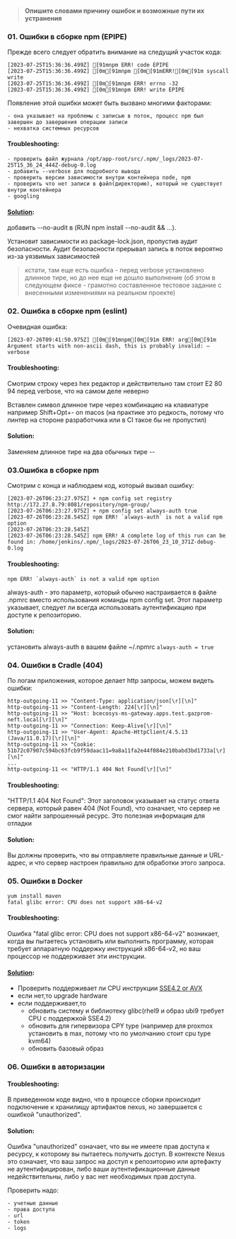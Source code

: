 > #### Опишите словами причину ошибок и возможные пути их устранения

### 01. Ошибки в сборке npm (EPIPE)
Прежде всего следует обратить внимание на следущий участок кода:
```
[2023-07-25T15:36:36.499Z] [91mnpm ERR! code EPIPE
[2023-07-25T15:36:36.499Z] [0m[91mnpm [0m[91mERR![0m[91m syscall write
[2023-07-25T15:36:36.499Z] [0m[91mnpm ERR! errno -32
[2023-07-25T15:36:36.499Z] [0m[91mnpm ERR! write EPIPE

```
 Появление этой ошибки может быть вызвано многими факторами:

    - она указывает на проблемы с записью в поток, процесс npm был завершен до завершения операции записи
    - нехватка системных ресурсов

#### Troubleshooting:
    - проверить файл журнала /opt/app-root/src/.npm/_logs/2023-07-25T15_36_24_444Z-debug-0.log
    - добавить --verbose для подробного вывода
    - проверить версии зависимости внутри контейнера node, npm
    - проверить что нет записи в файл(директорию), который не существует внутри контейнера
    - googling

#### [Solution](https://stackoverflow.com/questions/74095146/gitlab-ci-npm-err-code-epipe-on-every-build-while-running-npm-install):

добавить --no-audit в (RUN npm install --no-audit && ...).

Установит зависимости из package-lock.json, пропустив аудит безопасности.
Аудит безопасности прерывал запись в поток вероятно из-за уязвимых зависимостей

> кстати, там еще есть ошибка - перед verbose установлено длинное тире, но до нее еще не дошло выполнение (об этом в следующем фиксе - грамотно составленное тестовое задание с внесенными изменениями на реальном проекте)

### 02. Ошибка в сборке npm (eslint)
Очевидная ошибка:
```
[2023-07-26T09:41:50.975Z] [0m[91mnpm[0m[91m ERR! arg[0m[91m Argument starts with non-ascii dash, this is probably invalid: —verbose
```
#### Troubleshooting:

Смотрим строку через hex редактор и действительно там стоит E2 80 94 перед verbose, что на самом деле неверно

Вставлен символ длинное тире через комбинацию на клавиатуре например Shift+Opt+- on macos (на практике это редкость, потому что линтер на стороне разработчика или в CI такое бы не пропустил)

#### Solution:

Заменяем длинное тире на два обычных тире --

### 03.Ошибка в сборке npm

Смотрим с конца и наблюдаем код, который вызвал ошибку:

```
[2023-07-26T06:23:27.975Z] + npm config set registry http://172.27.8.79:8081/repository/npm-group/
[2023-07-26T06:23:27.975Z] + npm config set always-auth true
[2023-07-26T06:23:28.545Z] npm ERR! `always-auth` is not a valid npm option
[2023-07-26T06:23:28.545Z] 
[2023-07-26T06:23:28.545Z] npm ERR! A complete log of this run can be found in: /home/jenkins/.npm/_logs/2023-07-26T06_23_10_371Z-debug-0.log
```
#### Troubleshooting:
```
npm ERR! `always-auth` is not a valid npm option
```
always-auth - это параметр, который обычно настраивается в файле .npmrc вместо использования команды npm config set. Этот параметр указывает, следует ли всегда использовать аутентификацию при доступе к репозиторию.

#### Solution:
установить always-auth в вашем файле ~/.npmrc
`always-auth = true`

### 04. Ошибки в Cradle (404)

По логам приложения, которое делает http запросы, можем видеть ошибки:
```
http-outgoing-11 >> "Content-Type: application/json[\r][\n]"
http-outgoing-11 >> "Content-Length: 224[\r][\n]"
http-outgoing-11 >> "Host: bcecosys-ms-gateway.apps.test.gazprom-neft.local[\r][\n]"
http-outgoing-11 >> "Connection: Keep-Alive[\r][\n]"
http-outgoing-11 >> "User-Agent: Apache-HttpClient/4.5.13 (Java/11.0.17)[\r][\n]"
http-outgoing-11 >> "Cookie: 51b72c07907c594bc63fcb9f59daac11=9a8a11fa2e44f084e210babd3bd1733a[\r][\n]"
...
http-outgoing-11 << "HTTP/1.1 404 Not Found[\r][\n]"
```
#### Troubleshooting:

"HTTP/1.1 404 Not Found": Этот заголовок указывает на статус ответа сервера, который равен 404 (Not Found), что означает, что сервер не смог найти запрошенный ресурс.
Это полезная информация для отладки

#### Solution:

 Вы должны проверить, что вы отправляете правильные данные и URL-адрес, и что сервер настроен правильно для обработки этого запроса.

### 05. Ошибки в Docker

```
yum install maven  
fatal glibc error: CPU does not support x86-64-v2 
```

#### Troubleshooting:

Ошибка "fatal glibc error: CPU does not support x86-64-v2" возникает, когда вы пытаетесь установить или выполнить программу, которая требует аппаратную поддержку инструкций x86-64-v2, но ваш процессор не поддерживает эти инструкции.

#### [Solution](https://fixthebug.online/fatal-glibc-error-cpu-does-not-support-x86-64-v2/):

- Проверить поддерживает ли CPU инструкции [SSE4.2 or AVX](https://developers.redhat.com/blog/2021/01/05/building-red-hat-enterprise-linux-9-for-the-x86-64-v2-microarchitecture-level#background_of_the_x86_64_microarchitecture_levels)
- если нет,то upgrade hardware
- ecли поддерживает,то 
  - обновить систему и библиотеку glibc(rhel9 и образ ubi9 требует  CPU с поддержкой SSE4.2)
  - обновить для гипервизора CPY type (например для proxmox установить в max, потому что по умолчанию стоит cpu type kvm64)
  - обновить базовый образ

### 06. Ошибки в авторизации

#### Troubleshooting:

В приведенном коде видно, что в процессе сборки происходит подключение к хранилищу артифактов nexus, но завершается с ошибкой "unauthorized".

#### Solution:

Ошибка "unauthorized" означает, что вы не имеете прав доступа к ресурсу, к которому вы пытаетесь получить доступ. В контексте Nexus это означает, что ваш запрос на доступ к репозиторию или артефакту не аутентифицирован, либо ваши аутентификационные данные недействительны, либо у вас нет необходимых прав доступа.

Проверить надо:

    - учетные данные
    - права доступа
    - url
    - token
    - logs
